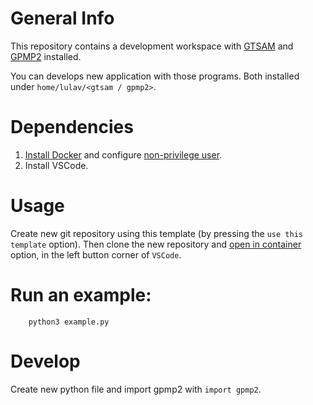 # General Info

This repository contains a development workspace with [GTSAM](https://github.com/borglab/gtsam) and [GPMP2](https://github.com/borglab/gpmp2) installed. 

You can develops new application with those programs. 
Both installed under `home/lulav/<gtsam / gpmp2>`.

# Dependencies

1. [Install Docker](https://docs.docker.com/engine/install/ubuntu/) and configure [non-privilege user](https://docs.docker.com/engine/install/linux-postinstall/).
2. Install VSCode.

# Usage
    
Create new git repository using this template (by pressing the `use this template` option).
Then clone the new repository and [open in container](https://code.visualstudio.com/docs/devcontainers/containers) option, in the left button corner of `VSCode`.

# Run an example:

        python3 example.py

# Develop

Create new python file and import gpmp2 with `import gpmp2`.

